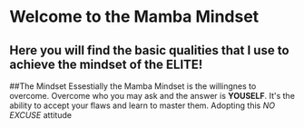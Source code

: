 # Welcome to the Mamba Mindset
## Here you will find the basic qualities that I use to achieve the mindset of the ELITE!

##The Mindset
Essestially the Mamba Mindset is the willingnes to overcome. Overcome who you may ask 
and the answer is **YOUSELF**. It's the ability to accept your flaws and learn to master them. Adopting this *NO EXCUSE* attitude  
